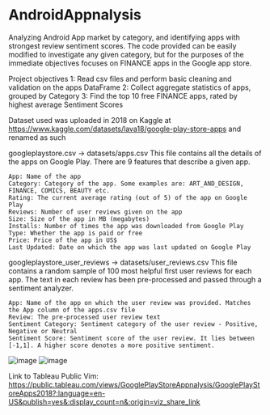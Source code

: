 # AndroidAppnalysis
Analyzing Android App market by category, and identifying apps with strongest review sentiment scores. The code provided can be easily modified to investigate any given category, but for the purposes of the immediate objectives focuses on FINANCE apps in the Google app store.

Project objectives
  1: Read csv files and perform basic cleaning and validation on the apps DataFrame
  2: Collect aggregate statistics of apps, grouped by Category
  3: Find the top 10 free FINANCE apps, rated by highest average Sentiment Scores

Dataset used was uploaded in 2018 on Kaggle at 
https://www.kaggle.com/datasets/lava18/google-play-store-apps
and renamed as such

googleplaystore.csv ->
datasets/apps.csv
This file contains all the details of the apps on Google Play. There are 9 features that describe a given app.

    App: Name of the app
    Category: Category of the app. Some examples are: ART_AND_DESIGN, FINANCE, COMICS, BEAUTY etc.
    Rating: The current average rating (out of 5) of the app on Google Play
    Reviews: Number of user reviews given on the app
    Size: Size of the app in MB (megabytes)
    Installs: Number of times the app was downloaded from Google Play
    Type: Whether the app is paid or free
    Price: Price of the app in US$
    Last Updated: Date on which the app was last updated on Google Play

googleplaystore_user_reviews ->
datasets/user_reviews.csv
This file contains a random sample of 100 most helpful first user reviews for each app. The text in each review has been pre-processed and passed through a sentiment analyzer.

    App: Name of the app on which the user review was provided. Matches the App column of the apps.csv file
    Review: The pre-processed user review text
    Sentiment Category: Sentiment category of the user review - Positive, Negative or Neutral
    Sentiment Score: Sentiment score of the user review. It lies between [-1,1]. A higher score denotes a more positive sentiment.

![image](https://github.com/RicardoGrayson/AndroidAppnalysis/assets/63846918/a8f67c95-77b2-4d7c-a18c-bad7ff03b9f3)
![image](https://github.com/RicardoGrayson/AndroidAppnalysis/assets/63846918/7d288e6a-a95b-4e94-9dc6-4dc73856c426)

Link to Tableau Public Vim:
https://public.tableau.com/views/GooglePlayStoreAppnalysis/GooglePlayStoreApps2018?:language=en-US&publish=yes&:display_count=n&:origin=viz_share_link

